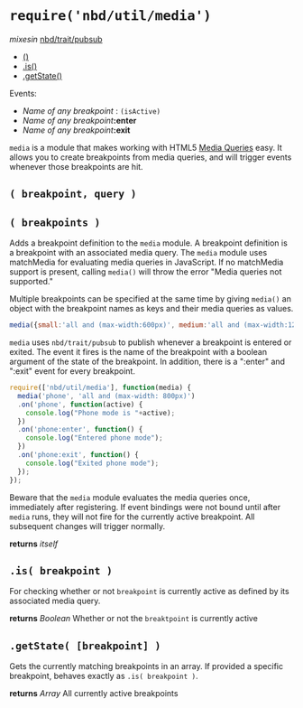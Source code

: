 # `require('nbd/util/media')`
  *mixesin* [nbd/trait/pubsub](../trait/pubsub.md)

* [()](#-breakpoint-query-)
* [.is()](#is-breakpoint-)
* [.getState()](#getstate-breakpoint-)

Events:
* *Name of any breakpoint* : `(isActive)`
* *Name of any breakpoint*__:enter__
* *Name of any breakpoint*__:exit__

`media` is a module that makes working with HTML5 [Media Queries][1] easy. It allows you to create breakpoints from media queries, and will trigger events whenever those breakpoints are hit.

[1]: https://developer.mozilla.org/en-US/docs/DOM/Using_media_queries_from_code

## `( breakpoint, query )`
## `( breakpoints )`

Adds a breakpoint definition to the `media` module. A breakpoint definition is a breakpoint with an associated media query. The `media` module uses matchMedia for evaluating media queries in JavaScript. If no matchMedia support is present, calling `media()` will throw the error "Media queries not supported."

Multiple breakpoints can be specified at the same time by giving `media()` an object with the breakpoint names as keys and their media queries as values.

```javascript
media({small:'all and (max-width:600px)', medium:'all and (max-width:1280px)'})
```

`media` uses `nbd/trait/pubsub` to publish whenever a breakpoint is entered or exited. The event it fires is the name of the breakpoint with a boolean argument of the state of the breakpoint. In addition, there is a ":enter" and ":exit" event for every breakpoint.

```javascript
require(['nbd/util/media'], function(media) {
  media('phone', 'all and (max-width: 800px)')
  .on('phone', function(active) {
    console.log("Phone mode is "+active);
  })
  .on('phone:enter', function() {
    console.log("Entered phone mode");
  })
  .on('phone:exit', function() {
    console.log("Exited phone mode");
  });
});
```

Beware that the `media` module evaluates the media queries once, immediately after registering. If event bindings were not bound until after `media` runs, they will not fire for the currently active breakpoint. All subsequent changes will trigger normally.

**returns** *itself*

## `.is( breakpoint )`

For checking whether or not `breakpoint` is currently active as defined by its associated media query.

**returns** *Boolean* Whether or not the `breaktpoint` is currently active

## `.getState( [breakpoint] )`

Gets the currently matching breakpoints in an array. If provided a specific breakpoint, behaves exactly as `.is( breakpoint )`.

**returns** *Array* All currently active breakpoints
